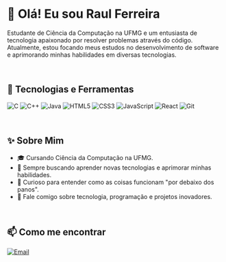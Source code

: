 # 👋 Olá! Eu sou Raul Ferreira

Estudante de Ciência da Computação na UFMG e um entusiasta de tecnologia apaixonado por resolver problemas através do código. Atualmente, estou focando meus estudos no desenvolvimento de software e aprimorando minhas habilidades em diversas tecnologias.

<br/>

## 🚀 Tecnologias e Ferramentas

<p align="left">
  <img src="https://img.shields.io/badge/C-00599C?style=for-the-badge&logo=c&logoColor=white" alt="C" />
  <img src="https://img.shields.io/badge/C%2B%2B-00599C?style=for-the-badge&logo=cplusplus&logoColor=white" alt="C++" />
  <img src="https://img.shields.io/badge/Java-ED8B00?style=for-the-badge&logo=openjdk&logoColor=white" alt="Java" />
  <img src="https://img.shields.io/badge/HTML5-E34F26?style=for-the-badge&logo=html5&logoColor=white" alt="HTML5" />
  <img src="https://img.shields.io/badge/CSS3-1572B6?style=for-the-badge&logo=css3&logoColor=white" alt="CSS3" />
  <img src="https://img.shields.io/badge/JavaScript-F7DF1E?style=for-the-badge&logo=javascript&logoColor=black" alt="JavaScript" />
  <img src="https://img.shields.io/badge/React-20232A?style=for-the-badge&logo=react&logoColor=61DAFB" alt="React" />
  <img src="https://img.shields.io/badge/Git-F05032?style=for-the-badge&logo=git&logoColor=white" alt="Git" />
</p>

<br/>

## ✨ Sobre Mim

- 🎓 Cursando Ciência da Computação na UFMG.
- 🌱 Sempre buscando aprender novas tecnologias e aprimorar minhas habilidades.
- 🤔 Curioso para entender como as coisas funcionam "por debaixo dos panos".
- 💬 Fale comigo sobre tecnologia, programação e projetos inovadores.

<br/>

## 📫 Como me encontrar

<p align="left">
  <a href="mailto:[raulfcruznt@hotmail.com]">
    <img src="https://img.shields.io/badge/Email-D14836?style=for-the-badge&logo=gmail&logoColor=white" alt="Email" />
  </a>
</p>
